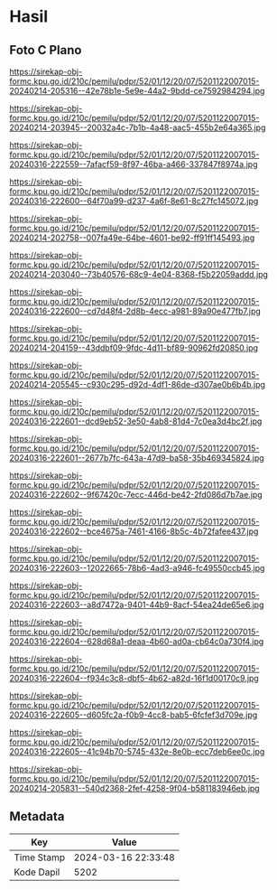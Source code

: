 # Hasil

## Foto C Plano

https://sirekap-obj-formc.kpu.go.id/210c/pemilu/pdpr/52/01/12/20/07/5201122007015-20240214-205316--42e78b1e-5e9e-44a2-9bdd-ce7592984294.jpg

https://sirekap-obj-formc.kpu.go.id/210c/pemilu/pdpr/52/01/12/20/07/5201122007015-20240214-203945--20032a4c-7b1b-4a48-aac5-455b2e64a365.jpg

https://sirekap-obj-formc.kpu.go.id/210c/pemilu/pdpr/52/01/12/20/07/5201122007015-20240316-222559--7afacf59-8f97-46ba-a466-337847f8974a.jpg

https://sirekap-obj-formc.kpu.go.id/210c/pemilu/pdpr/52/01/12/20/07/5201122007015-20240316-222600--64f70a99-d237-4a6f-8e61-8c27fc145072.jpg

https://sirekap-obj-formc.kpu.go.id/210c/pemilu/pdpr/52/01/12/20/07/5201122007015-20240214-202758--007fa49e-64be-4601-be92-ff91ff145493.jpg

https://sirekap-obj-formc.kpu.go.id/210c/pemilu/pdpr/52/01/12/20/07/5201122007015-20240214-203040--73b40576-68c9-4e04-8368-f5b22059addd.jpg

https://sirekap-obj-formc.kpu.go.id/210c/pemilu/pdpr/52/01/12/20/07/5201122007015-20240316-222600--cd7d48f4-2d8b-4ecc-a981-89a90e477fb7.jpg

https://sirekap-obj-formc.kpu.go.id/210c/pemilu/pdpr/52/01/12/20/07/5201122007015-20240214-204159--43ddbf09-9fdc-4d11-bf89-90962fd20850.jpg

https://sirekap-obj-formc.kpu.go.id/210c/pemilu/pdpr/52/01/12/20/07/5201122007015-20240214-205545--c930c295-d92d-4df1-86de-d307ae0b6b4b.jpg

https://sirekap-obj-formc.kpu.go.id/210c/pemilu/pdpr/52/01/12/20/07/5201122007015-20240316-222601--dcd9eb52-3e50-4ab8-81d4-7c0ea3d4bc2f.jpg

https://sirekap-obj-formc.kpu.go.id/210c/pemilu/pdpr/52/01/12/20/07/5201122007015-20240316-222601--2677b7fc-643a-47d9-ba58-35b469345824.jpg

https://sirekap-obj-formc.kpu.go.id/210c/pemilu/pdpr/52/01/12/20/07/5201122007015-20240316-222602--9f67420c-7ecc-446d-be42-2fd086d7b7ae.jpg

https://sirekap-obj-formc.kpu.go.id/210c/pemilu/pdpr/52/01/12/20/07/5201122007015-20240316-222602--bce4675a-7461-4166-8b5c-4b72fafee437.jpg

https://sirekap-obj-formc.kpu.go.id/210c/pemilu/pdpr/52/01/12/20/07/5201122007015-20240316-222603--12022665-78b6-4ad3-a946-fc49550ccb45.jpg

https://sirekap-obj-formc.kpu.go.id/210c/pemilu/pdpr/52/01/12/20/07/5201122007015-20240316-222603--a8d7472a-9401-44b9-8acf-54ea24de65e6.jpg

https://sirekap-obj-formc.kpu.go.id/210c/pemilu/pdpr/52/01/12/20/07/5201122007015-20240316-222604--628d68a1-deaa-4b60-ad0a-cb64c0a730f4.jpg

https://sirekap-obj-formc.kpu.go.id/210c/pemilu/pdpr/52/01/12/20/07/5201122007015-20240316-222604--f934c3c8-dbf5-4b62-a82d-16f1d00170c9.jpg

https://sirekap-obj-formc.kpu.go.id/210c/pemilu/pdpr/52/01/12/20/07/5201122007015-20240316-222605--d605fc2a-f0b9-4cc8-bab5-6fcfef3d709e.jpg

https://sirekap-obj-formc.kpu.go.id/210c/pemilu/pdpr/52/01/12/20/07/5201122007015-20240316-222605--41c94b70-5745-432e-8e0b-ecc7deb6ee0c.jpg

https://sirekap-obj-formc.kpu.go.id/210c/pemilu/pdpr/52/01/12/20/07/5201122007015-20240214-205831--540d2368-2fef-4258-9f04-b581183946eb.jpg


## Metadata

| Key        | Value               |
| ---------- | ------------------- |
| Time Stamp | 2024-03-16 22:33:48 |
| Kode Dapil | 5202                |



